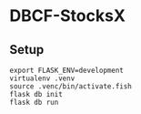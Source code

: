 # DBCF-StocksX

## Setup

```
export FLASK_ENV=development
virtualenv .venv
source .venc/bin/activate.fish
flask db init
flask db run
```